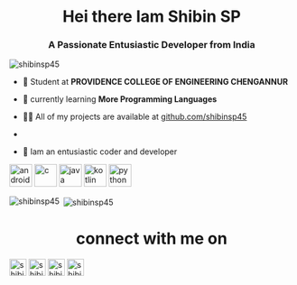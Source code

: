 <h1 align="center">Hei there Iam Shibin SP</h1>
<h3 align="center">A Passionate Entusiastic Developer from India </h3>

<p align="left"> <img src="https://komarev.com/ghpvc/?username=shibinsp45" alt="shibinsp45" /> </p>

- 🔭 Student at **PROVIDENCE COLLEGE OF ENGINEERING CHENGANNUR**

- 🌱  currently learning **More Programming  Languages**

- 👨‍💻 All of my projects are available at [github.com/shibinsp45](shibin.me)

-

- 💬 Iam an entusiastic coder and developer

<p align="left"><img src="https://devicons.github.io/devicon/devicon.git/icons/android/android-original-wordmark.svg" alt="android" width="40" height="40"/> <img src="https://devicons.github.io/devicon/devicon.git/icons/c/c-original.svg" alt="c" width="40" height="40"/> <img src="https://devicons.github.io/devicon/devicon.git/icons/java/java-original-wordmark.svg" alt="java" width="40" height="40"/> <img src="https://www.vectorlogo.zone/logos/kotlinlang/kotlinlang-icon.svg" alt="kotlin" width="40" height="40"/> <img src="https://devicons.github.io/devicon/devicon.git/icons/python/python-original.svg" alt="python" width="40" height="40"/></p><p><img align="left" src="https://github-readme-stats.vercel.app/api/top-langs/?username=shibinsp45&layout=compact&hide=html" alt="shibinsp45" /></p>

<p>&nbsp;<img align="center" src="https://github-readme-stats.vercel.app/api?username=shibinsp45&show_icons=true" alt="shibinsp45" /></p>
<h1 align="center">connect with me on</h1
<p align="center">
<a href="https://twitter.com/shibinsp45" target="blank"><img align="center" src="https://cdn.jsdelivr.net/npm/simple-icons@3.0.1/icons/twitter.svg" alt="shibinsp45" height="30" width="30" /></a>
<a href="https://fb.com/shibinsp45" target="blank"><img align="center" src="https://cdn.jsdelivr.net/npm/simple-icons@3.0.1/icons/facebook.svg" alt="shibinsp45" height="30" width="30" /></a>
<a href="https://instagram.com/shibinsp45" target="blank"><img align="center" src="https://cdn.jsdelivr.net/npm/simple-icons@3.0.1/icons/instagram.svg" alt="shibinsp45" height="30" width="30" /></a>
<a href="https://www.youtube.com/c/shibinsp45" target="blank"><img align="center" src="https://cdn.jsdelivr.net/npm/simple-icons@3.0.1/icons/youtube.svg" alt="shibinsp45" height="30" width="30" /></a>
</p>

